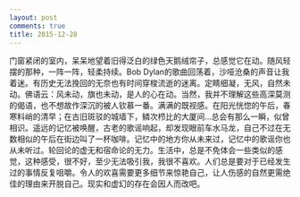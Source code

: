 ```yaml
---
layout: post
comments: true
title: 2015-12-28
---
```

 
门窗紧闭的室内，呆呆地望着旧得泛白的绿色天鹅绒帘子，总感觉它在动。随风轻摆的那种，一阵一阵，轻柔持续。Bob Dylan的歌曲回荡着，沙哑沧桑的声音让我着迷。有历史无法挽回的无奈也有时间穿梭流逝的迷离。定睛细凝，无风，自然未动。佛语云：风未动，旗也未动，是人的心在动。当然，我并不理解这些高深莫测的偈语，也不想故作深沉的被人钦慕一番。满满的既视感。在阳光恍惚的午后，春寒料峭的清早；在古旧斑驳的城墙下，鳞次栉比的大厦间...总会有那么一瞬，似曾相识。遥远的记忆被唤醒，古老的歌谣响起，却发现眼前车水马龙，自己不过在无数相似的午后在街边叫了一杯咖啡。记忆中的地方你从未来过，记忆中的歌谣你也从未听过。轮回论的虚无和宿命论的无力。生活中，总是不免体会一些类似的感觉，这种感受，很不好，至少无法吸引我，我很不喜欢。人们总是要对于已经发生过的事情反复咀嚼。令人的欢喜需要更多细节来惊艳自己，让人伤感的自然更需绝佳的理由来开脱自己。现实和虚幻的存在会因人而改吧。
